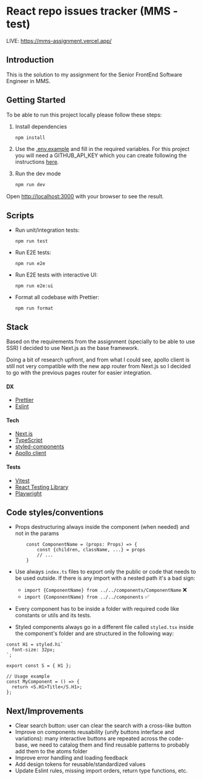# React repo issues tracker (MMS - test)

LIVE: https://mms-assignment.vercel.app/

## Introduction

This is the solution to my assignment for the Senior FrontEnd Software Engineer in MMS.

## Getting Started

To be able to run this project locally please follow these steps:

1. Install dependencies

   ```bash
   npm install
   ```

2. Use the [.env.example](/.env.example) and fill in the required variables. For this project you will need a GITHUB_API_KEY which you can create following the instructions [here](https://docs.github.com/en/authentication/keeping-your-account-and-data-secure/managing-your-personal-access-tokens).

3. Run the dev mode

   ```bash
   npm run dev
   ```

Open [http://localhost:3000](http://localhost:3000) with your browser to see the result.

## Scripts

- Run unit/integration tests:

  ```
  npm run test
  ```

- Run E2E tests:

  ```
  npm run e2e
  ```

- Run E2E tests with interactive UI:

  ```
  npm run e2e:ui
  ```

- Format all codebase with Prettier:

  ```
  npm run format
  ```

## Stack

Based on the requirements from the assignment (specially to be able to use SSR) I decided to use Next.js as the base framework.

Doing a bit of research upfront, and from what I could see, apollo client is still not very compatible with the new app router from Next.js so I decided to go with the previous pages router for easier integration.

#### DX

- [Prettier](https://prettier.io/)
- [Eslint](https://eslint.org/)

#### Tech

- [Next.js](https://nextjs.org/)
- [TypeScript](https://www.typescriptlang.org/)
- [styled-components](https://styled-components.com/)
- [Apollo client](https://www.apollographql.com/docs)

#### Tests

- [Vitest](https://vitest.dev/)
- [React Testing Library](https://testing-library.com/)
- [Playwright](https://playwright.dev/)

## Code styles/conventions

- Props destructuring always inside the component (when needed) and not in the params

  ```tsx
      const ComponentName = (props: Props) => {
          const {children, className, ...} = props
          // ...
      }
  ```

- Use always `index.ts` files to export only the public or code that needs to be used outside. If there is any import with a nested path it's a bad sign:

  - `import {ComponentName} from ../../components/ComponentName` ❌
  - `import {ComponentName} from ../../components` ✅

- Every component has to be inside a folder with required code like constants or utils and its tests.

- Styled components always go in a different file called `styled.tsx` inside the component's folder and are structured in the following way:

```tsx
const H1 = styled.hi`
  font-size: 32px;
`;

export const S = { H1 };

// Usage example
const MyComponent = () => {
  return <S.H1>Title</S.H1>;
};
```

## Next/Improvements

- Clear search button: user can clear the search with a cross-like button
- Improve on components reusability (unify buttons interface and variations): many interactive buttons are repeated across the code-base, we need to catalog them and find reusable patterns to probably add them to the atoms folder
- Improve error handling and loading feedback
- Add design tokens for reusable/standardized values
- Update Eslint rules, missing import orders, return type functions, etc.
